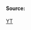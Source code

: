 #### Source:
[YT](https://www.youtube.com/watch?v=p48PdudrrgU&list=PLXj4XH7LcRfDrdQuJTHIPmKMpa7eYVaPm&index=91)

